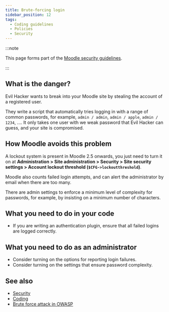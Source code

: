 ```yaml
---
title: Brute-forcing login
sidebar_position: 12
tags:
  - Coding guidelines
  - Policies
  - Security
---
```


<!-- cspell:ignore OWASP -->

:::note

This page forms part of the [Moodle security guidelines](../security).

:::

## What is the danger?

Evil Hacker wants to break into your Moodle site by stealing the account of a registered user.

They write a script that automatically tries logging in with a range of common passwords, for example, `admin / admin`, `admin / apple`, `admin / 1234`, .... It only takes one user with we weak password that Evil Hacker can guess, and your site is compromised.

## How Moodle avoids this problem

A lockout system is present in Moodle 2.5 onwards, you just need to turn it on at **Administration > Site administration > Security > Site security settings > Account lockout threshold (`$CFG->lockoutthreshold`)**.

Moodle also counts failed login attempts, and can alert the administrator by email when there are too many.

There are admin settings to enforce a minimum level of complexity for passwords, for example, by insisting on a minimum number of characters.

## What you need to do in your code

- If you are writing an authentication plugin, ensure that all failed logins are logged correctly.

## What you need to do as an administrator

- Consider turning on the options for reporting login failures.
- Consider turning on the settings that ensure password complexity.

## See also

- [Security](../security)
- [Coding](https://docs.moodle.org/dev/Coding)
- [Brute force attack in OWASP](https://owasp.org/www-community/attacks/Brute_force_attack)
